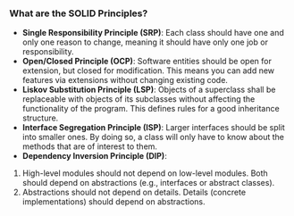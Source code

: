 ### What are the SOLID Principles?
- **Single Responsibility Principle (SRP)**: Each class should have one and only one reason to change, meaning it should have only one job or responsibility.
- **Open/Closed Principle (OCP)**: Software entities should be open for extension, but closed for modification. This means you can add new features via extensions without changing existing code.
- **Liskov Substitution Principle (LSP)**: Objects of a superclass shall be replaceable with objects of its subclasses without affecting the functionality of the program. This defines rules for a good inheritance structure.
- **Interface Segregation Principle (ISP)**: Larger interfaces should be split into smaller ones. By doing so, a class will only have to know about the methods that are of interest to them.
- **Dependency Inversion Principle (DIP)**: 
1. High-level modules should not depend on low-level modules. Both should depend on abstractions (e.g., interfaces or abstract classes).
2. Abstractions should not depend on details. Details (concrete implementations) should depend on abstractions.